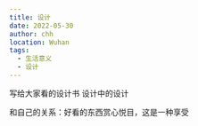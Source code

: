 ```yaml
---
title: 设计
date: 2022-05-30
author: chh
location: Wuhan
tags:
  - 生活意义
  - 设计
---
```


写给大家看的设计书
设计中的设计

和自己的关系：好看的东西赏心悦目，这是一种享受